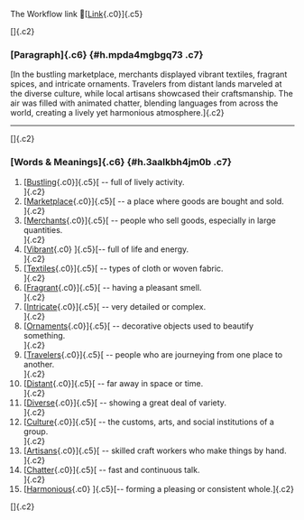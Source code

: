 The Workflow link
👏[[Link](https://www.google.com/url?q=http://www.google.com&sa=D&source=editors&ust=1757022087058104&usg=AOvVaw0oBd2Hbvk88cJim3xM6gRN){.c0}]{.c5}

[]{.c2}

### [Paragraph]{.c6} {#h.mpda4mgbgq73 .c7}

[In the bustling marketplace, merchants displayed vibrant textiles,
fragrant spices, and intricate ornaments. Travelers from distant lands
marveled at the diverse culture, while local artisans showcased their
craftsmanship. The air was filled with animated chatter, blending
languages from across the world, creating a lively yet harmonious
atmosphere.]{.c2}

------------------------------------------------------------------------

[]{.c2}

### [Words & Meanings]{.c6} {#h.3aalkbh4jm0b .c7}

1.  [[Bustling](https://www.google.com/url?q=http://www.google.com&sa=D&source=editors&ust=1757022087058771&usg=AOvVaw0QrvTjJ13K89wYQbhjGZZ4){.c0}]{.c5}[ --
    full of lively activity.\
    ]{.c2}
2.  [[Marketplace](https://www.google.com/url?q=http://www.google.com&sa=D&source=editors&ust=1757022087058902&usg=AOvVaw3TtECcBRVQewvFLV0xqFE3){.c0}]{.c5}[ --
    a place where goods are bought and sold.\
    ]{.c2}
3.  [[Merchants](https://www.google.com/url?q=http://www.google.com&sa=D&source=editors&ust=1757022087059030&usg=AOvVaw2BkMWuFG1B_BiE0tXGmXga){.c0}]{.c5}[ --
    people who sell goods, especially in large quantities.\
    ]{.c2}
4.  [[Vibrant](https://www.google.com/url?q=http://www.google.com&sa=D&source=editors&ust=1757022087059177&usg=AOvVaw3ufWfG-r96P6rC84kTtZqe){.c0}
    ]{.c5}[-- full of life and energy.\
    ]{.c2}
5.  [[Textiles](https://www.google.com/url?q=http://www.google.com&sa=D&source=editors&ust=1757022087059286&usg=AOvVaw1r-IOK6HJbLFTP2UFR-Tp1){.c0}]{.c5}[ --
    types of cloth or woven fabric.\
    ]{.c2}
6.  [[Fragrant](https://www.google.com/url?q=http://www.google.com&sa=D&source=editors&ust=1757022087059482&usg=AOvVaw1blLrlOVw12_KuhQVkOfj5){.c0}]{.c5}[ --
    having a pleasant smell.\
    ]{.c2}
7.  [[Intricate](https://www.google.com/url?q=http://www.google.com&sa=D&source=editors&ust=1757022087059601&usg=AOvVaw2g7nwUluWvGbuyyZQYt1mI){.c0}]{.c5}[ --
    very detailed or complex.\
    ]{.c2}
8.  [[Ornaments](https://www.google.com/url?q=http://www.google.com&sa=D&source=editors&ust=1757022087059711&usg=AOvVaw3bxQ_KyGI4tSvjCLSUpIGT){.c0}]{.c5}[ --
    decorative objects used to beautify something.\
    ]{.c2}
9.  [[Travelers](https://www.google.com/url?q=http://www.google.com&sa=D&source=editors&ust=1757022087059923&usg=AOvVaw2SWNnqDa5j4j51KEwaQ4YJ){.c0}]{.c5}[ --
    people who are journeying from one place to another.\
    ]{.c2}
10. [[Distant](https://www.google.com/url?q=http://www.google.com&sa=D&source=editors&ust=1757022087060071&usg=AOvVaw2XfLtJVORz_Q4kZgNLyyn5){.c0}]{.c5}[ --
    far away in space or time.\
    ]{.c2}
11. [[Diverse](https://www.google.com/url?q=http://www.google.com&sa=D&source=editors&ust=1757022087060176&usg=AOvVaw1xcfJhVOYvBffkIx0YlI8U){.c0}]{.c5}[ --
    showing a great deal of variety.\
    ]{.c2}
12. [[Culture](https://www.google.com/url?q=http://www.google.com&sa=D&source=editors&ust=1757022087060358&usg=AOvVaw3hxgRU0XgUZpAaJgStsoxT){.c0}]{.c5}[ --
    the customs, arts, and social institutions of a group.\
    ]{.c2}
13. [[Artisans](https://www.google.com/url?q=http://www.google.com&sa=D&source=editors&ust=1757022087060603&usg=AOvVaw2pyD-Ku709QL3aZjfKLufe){.c0}]{.c5}[ --
    skilled craft workers who make things by hand.\
    ]{.c2}
14. [[Chatter](https://www.google.com/url?q=http://www.google.com&sa=D&source=editors&ust=1757022087060832&usg=AOvVaw1LLcLS5iKxzwdwTID7tbyG){.c0}]{.c5}[ --
    fast and continuous talk.\
    ]{.c2}
15. [[Harmonious](https://www.google.com/url?q=http://www.google.com&sa=D&source=editors&ust=1757022087061004&usg=AOvVaw0tDTzvK4H3nBFCSxXIyxkP){.c0}
    ]{.c5}[-- forming a pleasing or consistent whole.]{.c2}

[]{.c2}
